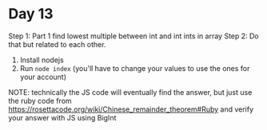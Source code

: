# Day 13

Step 1: Part 1 find lowest multiple between int and int ints in array
Step 2: Do that but related to each other.

1. Install nodejs
2. Run `node index` (you'll have to change your values to use the ones for your account)

NOTE: technically the JS code will eventually find the answer, but just use the ruby code from https://rosettacode.org/wiki/Chinese_remainder_theorem#Ruby and verify your answer with JS using BigInt
